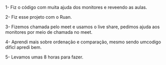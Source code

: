 1- Fiz o código com muita ajuda dos monitores e reveendo as aulas.

2- Fiz esse projeto com o Ruan.

3- Fizemos chamada pelo meet e usamos o live share, pedimos ajuda aos monitores por meio de chamada no meet.

4- Aprendi mais sobre ordenação e comparação, mesmo sendo umcodigo dificl apredi bem.

5- Levamos umas 8 horas para fazer.

